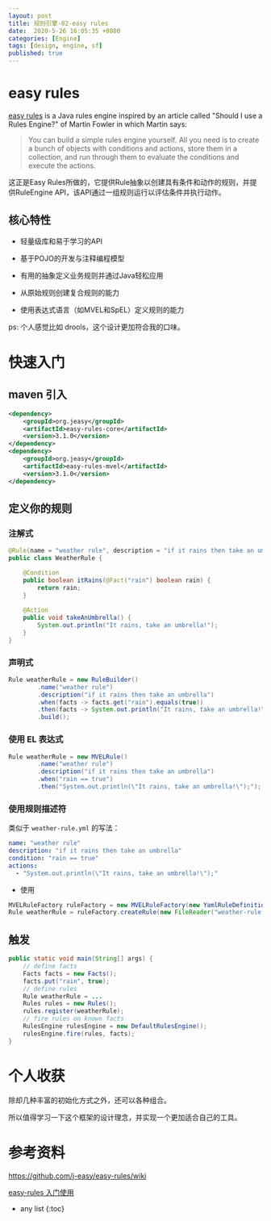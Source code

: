 ```yaml
---
layout: post
title: 规则引擎-02-easy rules
date:  2020-5-26 16:05:35 +0800
categories: [Engine]
tags: [design, engine, sf]
published: true
---
```


# easy rules

[easy rules](https://github.com/j-easy/easy-rules) is a Java rules engine inspired by an article called "Should I use a Rules Engine?" of Martin Fowler in which Martin says:

> You can build a simple rules engine yourself. All you need is to create a bunch of objects with conditions and actions, store them in a collection, and run through them to evaluate the conditions and execute the actions.

这正是Easy Rules所做的，它提供Rule抽象以创建具有条件和动作的规则，并提供RuleEngine API，该API通过一组规则运行以评估条件并执行动作。

## 核心特性

- 轻量级库和易于学习的API

- 基于POJO的开发与注释编程模型

- 有用的抽象定义业务规则并通过Java轻松应用

- 从原始规则创建复合规则的能力

- 使用表达式语言（如MVEL和SpEL）定义规则的能力

ps: 个人感觉比如 drools，这个设计更加符合我的口味。

# 快速入门

## maven 引入

```xml
<dependency>
	<groupId>org.jeasy</groupId>
	<artifactId>easy-rules-core</artifactId>
	<version>3.1.0</version>
</dependency>
<dependency>
    <groupId>org.jeasy</groupId>
    <artifactId>easy-rules-mvel</artifactId>
    <version>3.1.0</version>
</dependency>
```

## 定义你的规则

### 注解式

```java
@Rule(name = "weather rule", description = "if it rains then take an umbrella" )
public class WeatherRule {

    @Condition
    public boolean itRains(@Fact("rain") boolean rain) {
        return rain;
    }
    
    @Action
    public void takeAnUmbrella() {
        System.out.println("It rains, take an umbrella!");
    }
}
```

### 声明式

```java
Rule weatherRule = new RuleBuilder()
        .name("weather rule")
        .description("if it rains then take an umbrella")
        .when(facts -> facts.get("rain").equals(true))
        .then(facts -> System.out.println("It rains, take an umbrella!"))
        .build();
```

### 使用 EL 表达式

```java
Rule weatherRule = new MVELRule()
        .name("weather rule")
        .description("if it rains then take an umbrella")
        .when("rain == true")
        .then("System.out.println(\"It rains, take an umbrella!\");");
```


### 使用规则描述符

类似于 `weather-rule.yml` 的写法：

```yml
name: "weather rule"
description: "if it rains then take an umbrella"
condition: "rain == true"
actions:
  - "System.out.println(\"It rains, take an umbrella!\");"
```

- 使用

```java
MVELRuleFactory ruleFactory = new MVELRuleFactory(new YamlRuleDefinitionReader());
Rule weatherRule = ruleFactory.createRule(new FileReader("weather-rule.yml"));
```

## 触发

```java
public static void main(String[] args) {
    // define facts
    Facts facts = new Facts();
    facts.put("rain", true);
    // define rules
    Rule weatherRule = ...
    Rules rules = new Rules();
    rules.register(weatherRule);
    // fire rules on known facts
    RulesEngine rulesEngine = new DefaultRulesEngine();
    rulesEngine.fire(rules, facts);
}
```

# 个人收获

除却几种丰富的初始化方式之外，还可以各种组合。

所以值得学习一下这个框架的设计理念，并实现一个更加适合自己的工具。

# 参考资料

https://github.com/j-easy/easy-rules/wiki

[easy-rules 入门使用](https://blog.csdn.net/weixin_34397291/article/details/87994508)

* any list
{:toc}